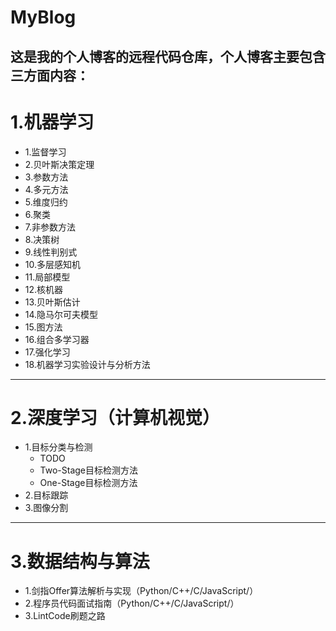 # MyBlog
这是我的个人博客的远程代码仓库，个人博客主要包含三方面内容：
---

# 1.机器学习
- 1.监督学习
- 2.贝叶斯决策定理
- 3.参数方法
- 4.多元方法
- 5.维度归约
- 6.聚类
- 7.非参数方法
- 8.决策树
- 9.线性判别式
- 10.多层感知机
- 11.局部模型
- 12.核机器
- 13.贝叶斯估计
- 14.隐马尔可夫模型
- 15.图方法
- 16.组合多学习器
- 17.强化学习
- 18.机器学习实验设计与分析方法
---

# 2.深度学习（计算机视觉）
- 1.目标分类与检测
	- TODO
	- Two-Stage目标检测方法
	- One-Stage目标检测方法
- 2.目标跟踪
- 3.图像分割
---

# 3.数据结构与算法
- 1.剑指Offer算法解析与实现（Python/C++/C/JavaScript/）
- 2.程序员代码面试指南（Python/C++/C/JavaScript/）
- 3.LintCode刷题之路

